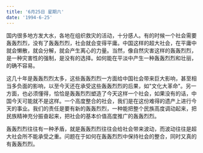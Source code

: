 ```yaml
---
title: '6月25日 星期六'
date: '1994-6-25'
---
```


国内很多地方发大水，各地在组织救灾的活动，十分感人。有的时候一个社会需要轰轰烈烈，没有了轰轰烈烈，社会就会变得平庸。中国这样的超大社会，在平庸中就会懒散，就会分解，就会产生离心的力量。当然，像自然灾害这样的轰轰烈烈，是一种灾害性的强制，是没有的选择。如何能在平淡中产生一种轰轰烈烈和壮丽，的确不容易。

这几十年是轰轰烈烈太多，这些轰轰烈烈一方面给中国社会带来巨大影响，甚至相当多负面的影响，以至今天还在承受这些轰轰烈烈的后果，如"文化大革命"。另一方面，也必须懂得，恰恰是轰轰烈烈塑造了今天这样一个社会，如果没有的话，中国今天可能就不是这样。一个高度整合的社会，我们是在这份难得的遗产上进行今天的事业。我们的责任是要有新的轰轰烈烈，一种能把整个民族高度调动起来，把民族精神充分振奋起来，把社会的基本价值高度推广的轰轰烈烈。

轰轰烈烈往往有一种矛盾，就是轰轰烈烈往往会给社会带来波动，而波动往往是超大社会所不能承受之重。问题在于如何在轰轰烈烈中保持社会的整合，同时又真的有轰轰烈烈。

